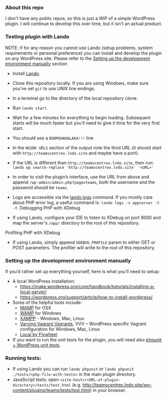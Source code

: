 ### About this repo

I don't have any public repos, so this is just a WIP of a simple WordPress plugin. I will continue to develop this over time, but it isn't an actual product.

### Testing plugin with Lando

NOTE: if for any reason you cannot use Lando (setup problems, system requirements or personal preference) you can install and develop the plugin on any WordPress site. Please refer to the [Setting up the development environment manually](#-setting-up-the-development-environment-manually) section

- Install [Lando](https://docs.devwithlando.io/).
- Clone this repository locally. If you are using Windows, make sure you've set `git` to use UNIX line endings.
- In a terminal go to the directory of the local repository clone.
- Run `lando start`.
- Wait for a few minutes for everything to begin loading. Subsequent starts will be much faster but you’ll need to give it time for the very first start.
- You should see a `BOOMSHAKALAKA!!!` line
- In the `NGINX URLS` section of the output note the third URL (it should start with `http://teamscentrex.lndo.site` and maybe have a port).
- If the URL is different than `http://teamscentrex.lndo.site`, then run: `lando wp search-replace 'http://teamscentrex.lndo.site' '<URL>'`
- In order to visit the plugin’s interface, use the URL from above and append `/wp-admin/admin.php?page=teams`, both the username and the password should be `teams`.
- Logs are accessible via the [lando logs](https://docs.devwithlando.io/cli/logs.html) command. If you mostly care about PHP error log, a useful command is: `lando logs -s appserver -t -f`.
  Debugging PHP with XDebug

- If using Lando, configure your IDE to listen to XDebug on port 9000 and map the server's `/app/` directory to the root of this repository.

Profiling PHP with XDebug

- If using Lando, simply append `XDEBUG_PROFILE` param to either GET or POST parameters. The profiler will write to the root of this repository.

### Setting up the development environment manually

If you’d rather set up everything yourself, here is what you’ll need to setup:

- A local WordPress installation:
  - https://make.wordpress.org/core/handbook/tutorials/installing-a-local-server/
  - https://wordpress.org/support/article/how-to-install-wordpress/
- Some of the helpful tools include:
  - [MAMP](https://www.mamp.info/en/) for OSX
  - [WAMP](http://www.wampserver.com/en/) for Windows
  - [XAMPP](https://www.apachefriends.org/) - Windows, Mac, Linux
  - [Varying Vagrant Vagrants](https://varyingvagrantvagrants.org/), VVV – WordPress specific Vagrant configuration for Windows, Mac, Linux
  - [Local by Flywheel](https://localbyflywheel.com/)
- If you want to run the unit tests for the plugin, you will need also [phpunit + WordPress unit tests](https://make.wordpress.org/cli/handbook/plugin-unit-tests/).

### Running tests:

- If using Lando you can run `lando phpunit` or `lando phpunit ./tests/<php-file-with-tests>` in the main plugin directory.
- JavaScript tests: open `<site-host>/<URL-of-plugin-directory>/tests/test.html` (e.g. http://teamscentrex.lndo.site/wp-content/plugins/teams/tests/test.html) in your browser.
